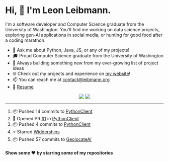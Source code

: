# Hi, 👋 I'm Leon Leibmann.

I'm a software developer and Computer Science graduate from the University of Washington. You'll find me working on data science projects, exploring gen-AI applications in social media, or hunting for good food after a coding marathon.

- 💬 Ask me about Python, Java, JS, or any of my projects!
- 🎓 Proud Computer Science graduate from the University of Washington
- 🚀 Always building something new from my ever-growing list of project ideas
- 🌐 Check out my projects and experience on [my website](https://leibmann.org)!
- 📫 You can reach me at [contact@leibmann.org](mailto:contact@leibmann.org)
- 📄 [Resume](https://leibmann.org/Leon_Leibmann_Resume.pdf)

<div align="middle">
<img align="top" src="https://github-readme-stats.vercel.app/api/top-langs/?username=Pop101&layout=compact&theme=transparent&hide_border=true&hide=css,jupyter%20notebook">
<img align="top" src="https://github-readme-stats.vercel.app/api?username=Pop101&show_icons=true&theme=transparent&hide_border=true&count_private=true&hide=issues&include_all_commits&hide_rank=true">
</div>

---
<!--START_SECTION:activity-->
1. 📦 Pushed 14 commits to [PythonClient](https://github.com/Westbold/PythonClient)
2. 💪 Opened PR [#1](https://github.com/Westbold/PythonClient/pull/1) in [PythonClient](https://github.com/Westbold/PythonClient)
3. 📦 Pushed 4 commits to [PythonClient](https://github.com/Westbold/PythonClient)
4. ⭐️ Starred [Widdershins](https://github.com/Mermade/widdershins)
5. 📦 Pushed 57 commits to [GeolocateAI](https://github.com/Pop101/GeolocateAI)
<!--END_SECTION:activity-->

#### Show some ❤️ by starring some of my repositories
